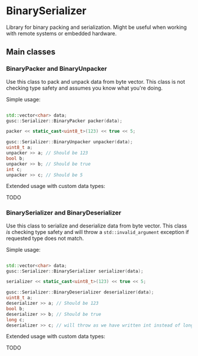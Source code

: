 # BinarySerializer

Library for binary packing and serialization. Might be useful when working with remote systems or embedded hardware.

## Main classes

### BinaryPacker and BinaryUnpacker

Use this class to pack and unpack data from byte vector. This class is not checking type safety and assumes you know what you're doing. 

Simple usage:

```c++

std::vector<char> data;
gusc::Serializer::BinaryPacker packer(data);

packer << static_cast<uint8_t>(123) << true << 5;

gusc::Serializer::BinaryUnpacker unpacker(data);
uint8_t a;
unpacker >> a; // Should be 123
bool b;
unpacker >> b; // Should be true
int c;
unpacker >> c; // Should be 5
```

Extended usage with custom data types:

TODO

### BinarySerializer and BinaryDeserializer

Use this class to serialize and deserialize data from byte vector. This class *is* checking type safety and will throw a `std::invalid_argument` exception if requested type does not match.

Simple usage:

```c++

std::vector<char> data;
gusc::Serializer::BinarySerializer serializer(data);

serializer << static_cast<uint8_t>(123) << true << 5;

gusc::Serializer::BinaryDeserializer deserializer(data);
uint8_t a;
deserializer >> a; // Should be 123
bool b;
deserializer >> b; // Should be true
long c;
deserializer >> c; // will throw as we have written int instead of long
```

Extended usage with custom data types:

TODO

